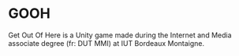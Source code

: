 # GOOH
Get Out Of Here is a Unity game made during the Internet and Media associate degree (fr: DUT MMI) at IUT Bordeaux Montaigne.
